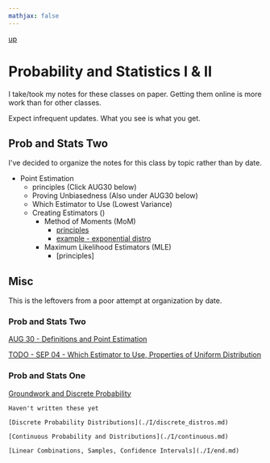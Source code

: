 ```yaml
---
mathjax: false
---
```


[up](../../index.md)

# Probability and Statistics I & II

I take/took my notes for these classes on paper. Getting them online is more work than
for other classes.

Expect infrequent updates. What you see is what you get.

## Prob and Stats Two

I've decided to organize the notes for this class by topic rather than by date.

- Point Estimation
    - principles (Click AUG30 below)
    - Proving Unbiasedness (Also under AUG30 below)
    - Which Estimator to Use (Lowest Variance)
    - Creating Estimators ()
        - Method of Moments (MoM)
            - [principles](./notes/method_of_moments/principles.md)
            - [example - exponential distro](./notes/method_of_moments/ex_exponential.md)
        - Maximum Likelihood Estimators (MLE)
            - [principles]



## Misc

This is the leftovers from a poor attempt at organization by date.

### Prob and Stats Two

[AUG 30 - Definitions and Point Estimation](./archive/notes/AUG30.md)

[TODO - SEP 04 - Which Estimator to Use, Properties of Uniform Distribution](./archive/notes/SEP04.md)

### Prob and Stats One

[Groundwork and Discrete Probability](./archive/notes-ps1/intro.md)

```
Haven't written these yet

[Discrete Probability Distributions](./I/discrete_distros.md)

[Continuous Probability and Distributions](./I/continuous.md)

[Linear Combinations, Samples, Confidence Intervals](./I/end.md)
```

